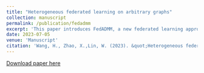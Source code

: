 ```yaml
---
title: "Heterogeneous federated learning on arbitrary graphs"
collection: manuscript
permalink: /publication/fedadmm
excerpt: 'This paper introduces FedADMM, a new federated learning approach for parameter estimation considering heterogeneity among an exceedingly large number of devices in distribution, communication, and accessibility. [Download paper here.](http://huiyuan-Wang.github.io/files/FedADMM.pdf)'
date: 2023-07-05
venue: 'Manuscript'
citation: 'Wang, H., Zhao, X.,Lin, W. (2023). &quot;Heterogeneous federated learning on arbitrary graphs.&quot; <i>Manuscript</i>.'
---
```

[Download paper here](http://huiyuan-Wang.github.io/files/FedADMM.pdf)
